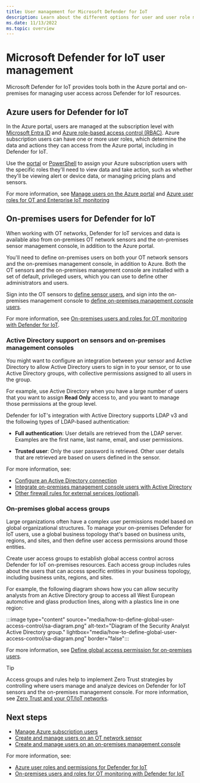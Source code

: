 ```yaml
---
title: User management for Microsoft Defender for IoT
description: Learn about the different options for user and user role management for Microsoft Defender for IoT.
ms.date: 11/13/2022
ms.topic: overview
---
```


# Microsoft Defender for IoT user management

Microsoft Defender for IoT provides tools both in the Azure portal and on-premises for managing user access across Defender for IoT resources.

## Azure users for Defender for IoT

In the Azure portal, users are managed at the subscription level with [Microsoft Entra ID](../../active-directory/index.yml) and [Azure role-based access control (RBAC)](../../role-based-access-control/overview.md). Azure subscription users can have one or more user roles, which determine the data and actions they can access from the Azure portal, including in Defender for IoT.

Use the [portal](../../role-based-access-control/quickstart-assign-role-user-portal.md) or [PowerShell](../../role-based-access-control/tutorial-role-assignments-group-powershell.md) to assign your Azure subscription users with the specific roles they'll need to view data and take action, such as whether they'll be viewing alert or device data, or managing pricing plans and sensors.

For more information, see [Manage users on the Azure portal](manage-users-portal.md) and [Azure user roles for OT and Enterprise IoT monitoring](roles-azure.md)

## On-premises users for Defender for IoT

When working with OT networks, Defender for IoT services and data is available also from on-premises OT network sensors and the on-premises sensor management console, in addition to the Azure portal.

You'll need to define on-premises users on both your OT network sensors and the on-premises management console, in addition to Azure. Both the OT sensors and the on-premises management console are installed with a set of default, privileged users, which you can use to define other administrators and users.

Sign into the OT sensors to [define sensor users](manage-users-sensor.md), and sign into the on-premises management console to [define on-premises management console users](manage-users-on-premises-management-console.md).

For more information, see [On-premises users and roles for OT monitoring with Defender for IoT](roles-on-premises.md).

### Active Directory support on sensors and on-premises management consoles

You might want to configure an integration between your sensor and Active Directory to allow Active Directory users to sign in to your sensor, or to use Active Directory groups, with collective permissions assigned to all users in the group.

For example, use Active Directory when you have a large number of users that you want to assign **Read Only** access to, and you want to manage those permissions at the group level.

Defender for IoT's integration with Active Directory supports LDAP v3 and the following types of LDAP-based authentication:

- **Full authentication**: User details are retrieved from the LDAP server. Examples are the first name, last name, email, and user permissions.

- **Trusted user**: Only the user password is retrieved. Other user details that are retrieved are based on users defined in the sensor.

For more information, see:

- [Configure an Active Directory connection](manage-users-sensor.md#configure-an-active-directory-connection)
- [Integrate on-premises management console users with Active Directory](manage-users-on-premises-management-console.md#integrate-users-with-active-directory)
- [Other firewall rules for external services (optional)](networking-requirements.md#other-firewall-rules-for-external-services-optional).

### On-premises global access groups

Large organizations often have a complex user permissions model based on global organizational structures. To manage your on-premises Defender for IoT users, use a global business topology that's based on business units, regions, and sites, and then define user access permissions around those entities.

Create user access groups to establish global access control across Defender for IoT on-premises resources. Each access group includes rules about the users that can access specific entities in your business topology, including business units, regions, and sites.

For example, the following diagram shows how you can allow security analysts from an Active Directory group to access all West European automotive and glass production lines, along with a plastics line in one region:

:::image type="content" source="media/how-to-define-global-user-access-control/sa-diagram.png" alt-text="Diagram of the Security Analyst Active Directory group." lightbox="media/how-to-define-global-user-access-control/sa-diagram.png" border="false":::

For more information, see [Define global access permission for on-premises users](manage-users-on-premises-management-console.md#define-global-access-permission-for-on-premises-users).

> [!TIP]
> Access groups and rules help to implement Zero Trust strategies by controlling where users manage and analyze devices on Defender for IoT sensors and the on-premises management console. For more information, see [Zero Trust and your OT/IoT networks](concept-zero-trust.md).
>

## Next steps

- [Manage Azure subscription users](../../role-based-access-control/quickstart-assign-role-user-portal.md)
- [Create and manage users on an OT network sensor](manage-users-sensor.md)
- [Create and manage users on an on-premises management console](manage-users-on-premises-management-console.md)

For more information, see:

- [Azure user roles and permissions for Defender for IoT](roles-azure.md)
- [On-premises users and roles for OT monitoring with Defender for IoT](roles-on-premises.md)
